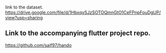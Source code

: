 link to the dataset.
https://drive.google.com/file/d/1HbxqySJzSOTOQmnGtO1CeFPnpFouDgUP/view?usp=sharing

## Link to the accompanying flutter project repo.
https://github.com/saif97/hando